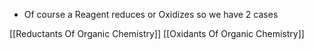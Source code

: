 - Of course a Reagent reduces or Oxidizes so we have 2 cases

[[Reductants Of Organic Chemistry]]
[[Oxidants Of Organic Chemistry]]
